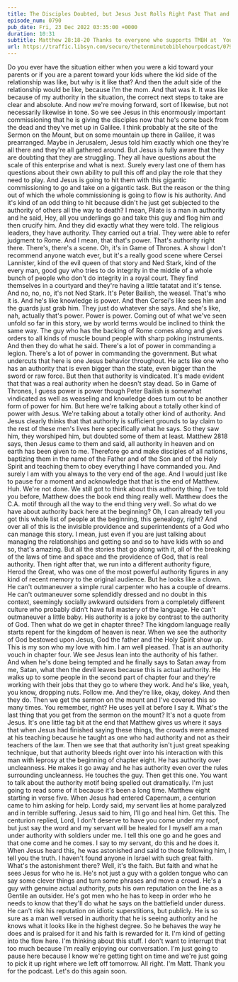 ```yaml
---
title: The Disciples Doubted, but Jesus Just Rolls Right Past That and Points to His Authority as the Reason They Can Do What He’s Telling Them To Do
episode_num: 0790
pub_date: Fri, 23 Dec 2022 03:35:00 +0000
duration: 10:31
subtitle: Matthew 28:18-20 Thanks to everyone who supports TMBH at  You're the reason we can all do this together!  Music written and performed by 
url: https://traffic.libsyn.com/secure/thetenminutebiblehourpodcast/0790_-_The_Disciples_Doubted_but_Jesus_Just_Rolls_Right_Past_That_and_Points_to_His_Authority_as_the_Reason_They_Can_Do_What_Hes_Telling_Them_To_Do.mp3
---
```


 Do you ever have the situation either when you were a kid toward your parents or if you are a parent toward your kids where the kid side of the relationship was like, but why is it like that? And then the adult side of the relationship would be like, because I'm the mom. And that was it. It was like because of my authority in the situation, the correct next steps to take are clear and absolute. And now we're moving forward, sort of likewise, but not necessarily likewise in tone. So we see Jesus in this enormously important commissioning that he is giving the disciples now that he's come back from the dead and they've met up in Galilee. I think probably at the site of the Sermon on the Mount, but on some mountain up there in Galilee, it was prearranged. Maybe in Jerusalem, Jesus told him exactly which one they're all there and they're all gathered around. But Jesus is fully aware that they are doubting that they are struggling. They all have questions about the scale of this enterprise and what is next. Surely every last one of them has questions about their own ability to pull this off and play the role that they need to play. And Jesus is going to hit them with this gigantic commissioning to go and take on a gigantic task. But the reason or the thing out of which the whole commissioning is going to flow is his authority. And it's kind of an odd thing to hit because didn't he just get subjected to the authority of others all the way to death? I mean, Pilate is a man in authority and he said, Hey, all you underlings go and take this guy and flog him and then crucify him. And they did exactly what they were told. The religious leaders, they have authority. They carried out a trial. They were able to refer judgment to Rome. And I mean, that that's power. That's authority right there. There's, there's a scene. Oh, it's in Game of Thrones. A show I don't recommend anyone watch ever, but it's a really good scene where Cersei Lannister, kind of the evil queen of that story and Ned Stark, kind of the every man, good guy who tries to do integrity in the middle of a whole bunch of people who don't do integrity in a royal court. They find themselves in a courtyard and they're having a little tatatat and it's tense. And no, no, no, it's not Ned Stark. It's Peter Bailish, the weasel. That's who it is. And he's like knowledge is power. And then Cersei's like sees him and the guards just grab him. They just do whatever she says. And she's like, nah, actually that's power. Power is power. Coming out of what we've seen unfold so far in this story, we by world terms would be inclined to think the same way. The guy who has the backing of Rome comes along and gives orders to all kinds of muscle bound people with sharp poking instruments. And then they do what he said. There's a lot of power in commanding a legion. There's a lot of power in commanding the government. But what undercuts that here is one Jesus behavior throughout. He acts like one who has an authority that is even bigger than the state, even bigger than the sword or raw force. But then that authority is vindicated. It's made evident that that was a real authority when he doesn't stay dead. So in Game of Thrones, I guess power is power though Peter Bailish is somewhat vindicated as well as weaseling and knowledge does turn out to be another form of power for him. But here we're talking about a totally other kind of power with Jesus. We're talking about a totally other kind of authority. And Jesus clearly thinks that that authority is sufficient grounds to lay claim to the rest of these men's lives here specifically what he says. So they saw him, they worshiped him, but doubted some of them at least. Matthew 2818 says, then Jesus came to them and said, all authority in heaven and on earth has been given to me. Therefore go and make disciples of all nations, baptizing them in the name of the Father and of the Son and of the Holy Spirit and teaching them to obey everything I have commanded you. And surely I am with you always to the very end of the age. And I would just like to pause for a moment and acknowledge that that is the end of Matthew. Huh. We're not done. We still got to think about this authority thing. I've told you before, Matthew does the book end thing really well. Matthew does the C.A. motif through all the way to the end thing very well. So what do we have about authority back here at the beginning? Oh, I can already tell you got this whole list of people at the beginning, this genealogy, right? And over all of this is the invisible providence and superintendents of a God who can manage this story. I mean, just even if you are just talking about managing the relationships and getting so and so to have kids with so and so, that's amazing. But all the stories that go along with it, all of the breaking of the laws of time and space and the providence of God, that is real authority. Then right after that, we run into a different authority figure, Herod the Great, who was one of the most powerful authority figures in any kind of recent memory to the original audience. But he looks like a clown. He can't outmaneuver a simple rural carpenter who has a couple of dreams. He can't outmaneuver some splendidly dressed and no doubt in this context, seemingly socially awkward outsiders from a completely different culture who probably didn't have full mastery of the language. He can't outmaneuver a little baby. His authority is a joke by contrast to the authority of God. Then what do we get in chapter three? The kingdom language really starts repent for the kingdom of heaven is near. When we see the authority of God bestowed upon Jesus, God the father and the Holy Spirit show up. This is my son who my love with him. I am well pleased. That is an authority vouch in chapter four. We see Jesus lean into the authority of his father. And when he's done being tempted and he finally says to Satan away from me, Satan, what then the devil leaves because this is actual authority. He walks up to some people in the second part of chapter four and they're working with their jobs that they go to where they work. And he's like, yeah, you know, dropping nuts. Follow me. And they're like, okay, dokey. And then they do. Then we get the sermon on the mount and I've covered this so many times. You remember, right? He uses yell at before I say it. What's the last thing that you get from the sermon on the mount? It's not a quote from Jesus. It's one little tag bit at the end that Matthew gives us where it says that when Jesus had finished saying these things, the crowds were amazed at his teaching because he taught as one who had authority and not as their teachers of the law. Then we see that that authority isn't just great speaking technique, but that authority bleeds right over into his interaction with this man with leprosy at the beginning of chapter eight. He has authority over uncleanness. He makes it go away and he has authority even over the rules surrounding uncleanness. He touches the guy. Then get this one. You want to talk about the authority motif being spelled out dramatically. I'm just going to read some of it because it's been a long time. Matthew eight starting in verse five. When Jesus had entered Capernaum, a centurion came to him asking for help. Lordy said, my servant lies at home paralyzed and in terrible suffering. Jesus said to him, I'll go and heal him. Get this. The centurion replied, Lord, I don't deserve to have you come under my roof, but just say the word and my servant will be healed for I myself am a man under authority with soldiers under me. I tell this one go and he goes and that one come and he comes. I say to my servant, do this and he does it. When Jesus heard this, he was astonished and said to those following him, I tell you the truth. I haven't found anyone in Israel with such great faith. What's the astonishment there? Well, it's the faith. But faith and what he sees Jesus for who he is. He's not just a guy with a golden tongue who can say some clever things and turn some phrases and move a crowd. He's a guy with genuine actual authority, puts his own reputation on the line as a Gentile an outsider. He's got men who he has to keep in order who he needs to know that they'll do what he says on the battlefield under duress. He can't risk his reputation on idiotic superstitions, but publicly. He is so sure as a man well versed in authority that he is seeing authority and he knows what it looks like in the highest degree. So he behaves the way he does and is praised for it and his faith is rewarded for it. I'm kind of getting into the flow here. I'm thinking about this stuff. I don't want to interrupt that too much because I'm really enjoying our conversation. I'm just going to pause here because I know we're getting tight on time and we're just going to pick it up right where we left off tomorrow. All right. I'm Matt. Thank you for the podcast. Let's do this again soon.